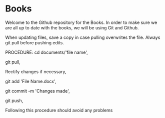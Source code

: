 # Books
Welcome to the Github repository for the Books.
In order to make sure we are all up to date with the books, we will be using Git and Github.

When updating files, save a copy in case pulling overwrites the file.
Always git pull before pushing edits.

PROCEDURE:
cd documents/'file name',

git pull,

Rectify changes if necessary,

git add 'File Name.docx',

git commit -m 'Changes made',

git push,

Following this procedure should avoid any problems
